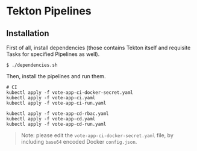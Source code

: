 # Tekton Pipelines

## Installation
First of all, install dependencies (those contains Tekton itself and requisite Tasks for specified Pipelines as well).

```
$ ./dependencies.sh
```

Then, install the pipelines and run them.
```
# CI
kubectl apply -f vote-app-ci-docker-secret.yaml
kubectl apply -f vote-app-ci.yaml
kubectl apply -f vote-app-ci-run.yaml

kubectl apply -f vote-app-cd-rbac.yaml
kubectl apply -f vote-app-cd.yaml
kubectl apply -f vote-app-cd-run.yaml
```

> Note: please edit the `vote-app-ci-docker-secret.yaml` file, by including `base64` encoded Docker `config.json`.
